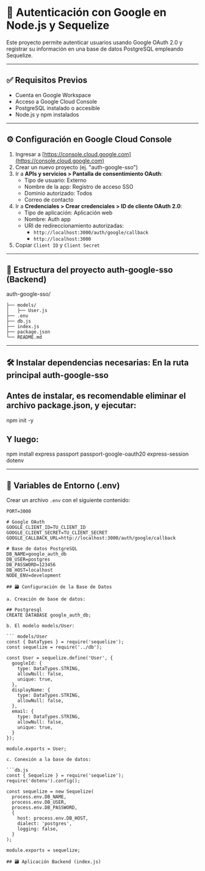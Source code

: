 # 🔐 Autenticación con Google en Node.js y Sequelize

Este proyecto permite autenticar usuarios usando Google OAuth 2.0 y registrar su información en una base de datos PostgreSQL empleando Sequelize.

---

## ✅ Requisitos Previos

- Cuenta en Google Workspace
- Acceso a Google Cloud Console
- PostgreSQL instalado o accesible
- Node.js y npm instalados

---

## ⚙️ Configuración en Google Cloud Console

1. Ingresar a [https://console.cloud.google.com](https://console.cloud.google.com)
2. Crear un nuevo proyecto (ej. "auth-google-sso")
3. Ir a **APIs y servicios > Pantalla de consentimiento OAuth**:
   - Tipo de usuario: Externo
   - Nombre de la app: Registro de acceso SSO
   - Dominio autorizado: Todos
   - Correo de contacto
4. Ir a **Credenciales > Crear credenciales > ID de cliente OAuth 2.0**:
   - Tipo de aplicación: Aplicación web
   - Nombre: Auth app
   - URI de redireccionamiento autorizadas:
     - `http://localhost:3000/auth/google/callback`
     - `http://localhost:3000`
5. Copiar `Client ID` y `Client Secret`

---

## 🧩 Estructura del proyecto auth-google-sso (Backend)

auth-google-sso/

```
├── models/
│   ├── User.js
├── .env
├── db.js
├── index.js
├── package.json
└── README.md
```

---

## 🛠️ Instalar dependencias necesarias: En la ruta principal auth-google-sso

## Antes de instalar, es recomendable eliminar el archivo package.json, y ejecutar:

npm init -y

## Y luego:

npm install express passport passport-google-oauth20 express-session dotenv

---

## 🧪 Variables de Entorno (.env)

Crear un archivo `.env` con el siguiente contenido:

```env
PORT=3000

# Google OAuth
GOOGLE_CLIENT_ID=TU_CLIENT_ID
GOOGLE_CLIENT_SECRET=TU_CLIENT_SECRET
GOOGLE_CALLBACK_URL=http://localhost:3000/auth/google/callback

# Base de datos PostgreSQL
DB_NAME=google_auth_db
DB_USER=postgres
DB_PASSWORD=123456
DB_HOST=localhost
NODE_ENV=development

## 🗃️ Configuración de la Base de Datos

a. Creación de base de datos:

## Postgresql
CREATE DATABASE google_auth_db;

b. El modelo models/User:

``` models/User
const { DataTypes } = require('sequelize');
const sequelize = require('../db');

const User = sequelize.define('User', {
  googleId: {
    type: DataTypes.STRING,
    allowNull: false,
    unique: true,
  },
  displayName: {
    type: DataTypes.STRING,
    allowNull: false,
  },
  email: {
    type: DataTypes.STRING,
    allowNull: false,
    unique: true,
  }
});

module.exports = User;

c. Conexión a la base de datos:

```db.js
const { Sequelize } = require('sequelize');
require('dotenv').config();

const sequelize = new Sequelize(
  process.env.DB_NAME,
  process.env.DB_USER,
  process.env.DB_PASSWORD,
  {
    host: process.env.DB_HOST,
    dialect: 'postgres',
    logging: false,
  }
);

module.exports = sequelize;

## 🗃️ Aplicación Backend (index.js)

